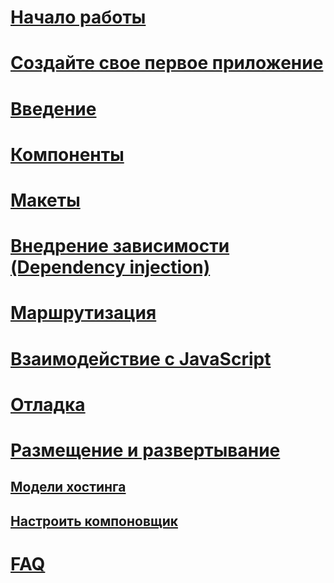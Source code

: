 # [Начало работы](xref:client-side/blazor/get-started)
# [Создайте свое первое приложение](xref:client-side/blazor/tutorials/first-app)
# [Введение](xref:client-side/blazor/introduction/index)
# [Компоненты](xref:client-side/blazor/components/index)
# [Макеты](xref:client-side/blazor/layouts)
# [Внедрение зависимости (Dependency injection)](xref:client-side/blazor/dependency-injection)
# [Маршрутизация](xref:client-side/blazor/routing)
# [Взаимодействие с JavaScript](xref:client-side/blazor/javascript-interop)
# [Отладка](xref:client-side/blazor/debugging)
# [Размещение и развертывание](xref:client-side/blazor/host-and-deploy/index)
## [Модели хостинга](xref:client-side/blazor/host-and-deploy/hosting-models)
## [Настроить компоновщик](xref:client-side/blazor/host-and-deploy/configure-linker)
# [FAQ](xref:client-side/blazor/introduction/faq)
